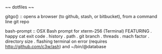 ~~ dotfiles ~~

gitgo() :: opens a browser (to github, stash, or bitbucket), from a command line git repo

bash-prompt :: OSX Bash prompt for xterm-256 (Terminal)
	FEATURING
	. happy cat exit code
	. history
	. path
	. git branch
	. threads
	. mach factor
	. directory size
	. flashing terminal on error (requires http://github.com/c3w/ash) and ~/bin/@database

